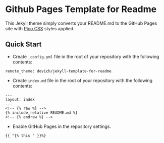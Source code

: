 # Github Pages Template for Readme

This Jekyll theme simply converts your README.md to the GitHub Pages site with [Pico CSS](https://picocss.com/) styles applied.

## Quick Start
- Create `_config.yml` file in the root of your repository with the following contents:
```
remote_theme: devich/jekyll-template-for-readme
```
- Create `index.md` file in the root of your repository with the following contents:
```
---
layout: index
---
<!-- {% raw %} -->
{% include_relative README.md %}
<!-- {% endraw %} -->
```
- Enable GitHub Pages in the repository settings.

```
{{ "{% this " }}%}
```